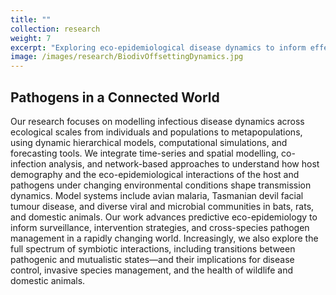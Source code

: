```yaml
---
title: ""
collection: research
weight: 7
excerpt: "Exploring eco-epidemiological disease dynamics to inform effective management and control strategies."
image: /images/research/BiodivOffsettingDynamics.jpg
---
```


## Pathogens in a Connected World

Our research focuses on modelling infectious disease dynamics across ecological scales from individuals and populations to metapopulations, using dynamic hierarchical models, computational simulations, and forecasting tools. We integrate time-series and spatial modelling, co-infection analysis, and network-based approaches to understand how host demography and the eco-epidemiological interactions of the host and pathogens under changing environmental conditions shape transmission dynamics. Model systems include avian malaria, Tasmanian devil facial tumour disease, and diverse viral and microbial communities in bats, rats, and domestic animals. Our work advances predictive eco-epidemiology to inform surveillance, intervention strategies, and cross-species pathogen management in a rapidly changing world.  Increasingly, we also explore the full spectrum of symbiotic interactions, including transitions between pathogenic and mutualistic states—and their implications for disease control, invasive species management, and the health of wildlife and domestic animals.
